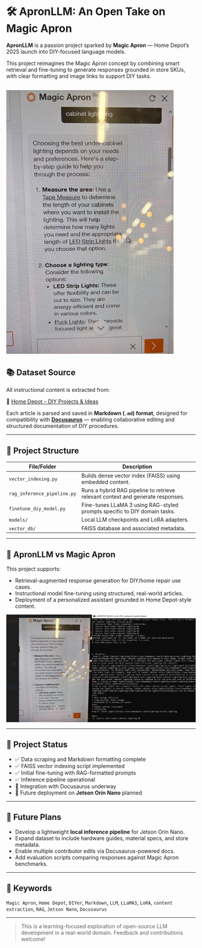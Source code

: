 # 🛠️ ApronLLM: An Open Take on Magic Apron

**ApronLLM** is a passion project sparked by **Magic Apron** — Home Depot’s 2025 launch into DIY-focused language models. 

This project reimagines the Magic Apron concept by combining smart retrieval and fine-tuning to generate responses grounded in store SKUs, with clear formatting and image links to support DIY tasks.


![Magic Apron](./misc/MagicApronScreen.png)
---

## 📚 Dataset Source

All instructional content is extracted from:

🔗 [Home Depot – DIY Projects & Ideas](https://www.homedepot.com/c/diy_projects_and_ideas/)

Each article is parsed and saved in **Markdown (`.md`) format**, designed for compatibility with **[Docusaurus](https://docusaurus.io/)** — enabling collaborative editing and structured documentation of DIY procedures.

---

## 🔧 Project Structure

| File/Folder             | Description                                                                 |
|-------------------------|-----------------------------------------------------------------------------|
| `vector_indexing.py`    | Builds dense vector index (FAISS) using embedded content.                  |
| `rag_inference_pipeline.py` | Runs a hybrid RAG pipeline to retrieve relevant context and generate responses. |
| `finetune_diy_model.py` | Fine-tunes LLaMA 3 using RAG-styled prompts specific to DIY domain tasks.  |
| `models/`               | Local LLM checkpoints and LoRA adapters.                                   |
| `vector_db/`            | FAISS database and associated metadata.                                    |

---

## 🧰 ApronLLM vs Magic Apron

This project supports:
- Retrieval-augmented response generation for DIY/home repair use cases.
- Instructional model fine-tuning using structured, real-world articles.
- Deployment of a personalized assistant grounded in Home Depot-style content.

![Magic Apron vs. ApronLLM](./misc/apronLLM-vs-mApron.png)

---

## 🚧 Project Status

- ✅ Data scraping and Markdown formatting complete
- ✅ FAISS vector indexing script implemented
- ✅ Initial fine-tuning with RAG-formatted prompts
- ✅ Inference pipeline operational
- 🚧 Integration with Docusaurus underway
- 🚧 Future deployment on **Jetson Orin Nano** planned

---

## 🚀 Future Plans

- Develop a lightweight **local inference pipeline** for Jetson Orin Nano.
- Expand dataset to include hardware guides, material specs, and store metadata.
- Enable multiple contributor edits via Docusaurus-powered docs.
- Add evaluation scripts comparing responses against Magic Apron benchmarks.

---

## 🔑 Keywords

`Magic Apron`, `Home Depot`, `DIYer`, `Markdown`, `LLM`, `LLaMA3`, `LoRA`, `content extraction`, `RAG`, `Jetson Nano`, `Docusaurus`

---

> This is a learning-focused exploration of open-source LLM development in a real-world domain. Feedback and contributions welcome!
